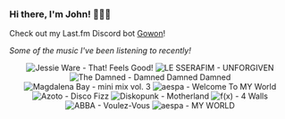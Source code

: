 ### Hi there, I'm John! 🏄🏻‍♂️

Check out my Last.fm Discord bot [Gowon](http://gowon.ca)!

_Some of the music I've been listening to recently!_


<!-- lastfm -->
<p align="center"><img src="https://lastfm.freetls.fastly.net/i/u/64s/2cb92806ea630ccaf0a713808a20bc4e.jpg" title="Jessie Ware - That! Feels Good!"> <img src="https://lastfm.freetls.fastly.net/i/u/64s/3440483112bc2197eb2f0be4e83523b0.jpg" title="LE SSERAFIM - UNFORGIVEN"> <img src="https://lastfm.freetls.fastly.net/i/u/64s/7830627d4e434ab3912f6c58cca47b73.png" title="The Damned - Damned Damned Damned"> <img src="https://lastfm.freetls.fastly.net/i/u/64s/c4407904c1910709ca094a4d18dc2e7b.jpg" title="Magdalena Bay - mini mix vol. 3"> <img src="https://lastfm.freetls.fastly.net/i/u/64s/0994262975fd4cd50eb6df6ce2eceed2.jpg" title="aespa - Welcome To MY World"> <img src="https://lastfm.freetls.fastly.net/i/u/64s/69aa65fed95c7c76e4686a44eb8536c7.png" title="Azoto - Disco Fizz"> <img src="https://lastfm.freetls.fastly.net/i/u/64s/b6fd6eaaf9800da134e686f80be4e5dd.jpg" title="Diskopunk - Motherland"> <img src="https://lastfm.freetls.fastly.net/i/u/64s/7322277183dfd1b1c4265218eafdf61e.png" title="f(x) - 4 Walls"> <img src="https://lastfm.freetls.fastly.net/i/u/64s/ee22a9cfba5a4fb8ba8248f70f9dcc71.png" title="ABBA - Voulez-Vous"> <img src="https://lastfm.freetls.fastly.net/i/u/64s/9def00b945aa488359a35a89556043f9.jpg" title="aespa - MY WORLD"> </p>
